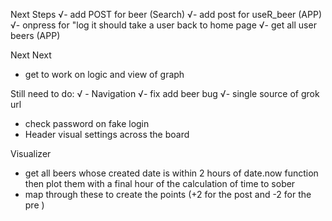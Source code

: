 

Next Steps
√- add POST for beer (Search) 
√- add post for useR_beer (APP) 
√- onpress for "log it should take a user back to home page
√- get all user beers (APP)

Next Next
- get to work on logic and view of graph

Still need to do:
√ - Navigation 
√- fix add beer bug 
√- single source of grok url
- check password on fake login
- Header visual settings across the board

Visualizer 
- get all beers whose created date is within 2 hours of date.now function then plot them with a final hour of the calculation of time to sober
- map through these to create the points (+2 for the post and -2 for the pre )